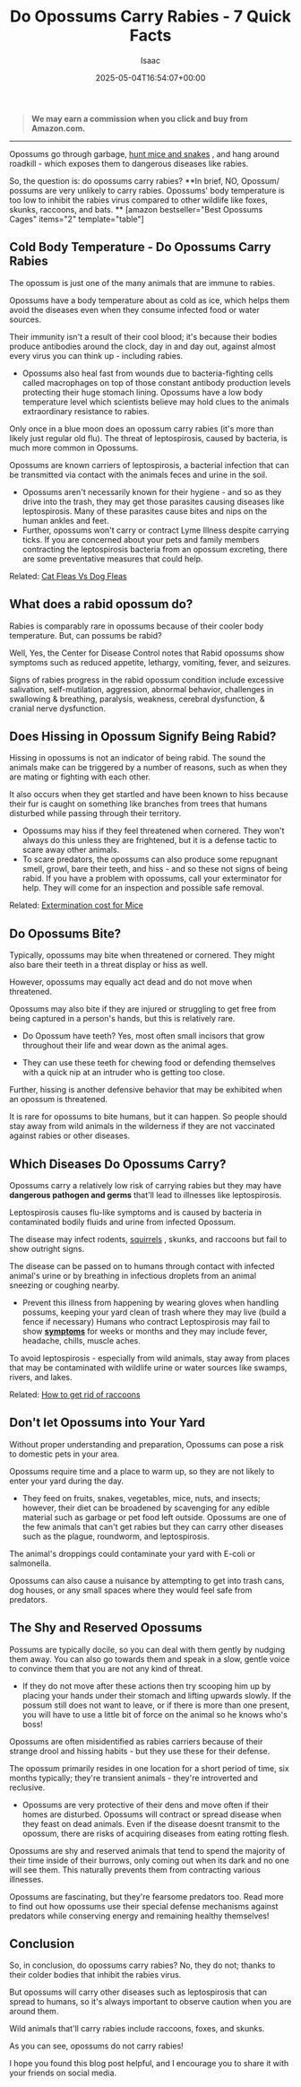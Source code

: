 ﻿---
author: Isaac
layout: post
title: Do Opossums Carry Rabies - 7 Quick Facts
date: '2025-05-04T16:54:07+00:00'
categories:
- Guide
- Raccoons
tags: []
slug: /do-opossums-carry-rabies/
lastmod: 2025-05-07T12:21:26+03:00
---
> **We may earn a commission when you click and buy from Amazon.com.**
>

---
Opossums go through garbage,
[hunt mice and snakes](https://pestpolicy.com/what-do-opossums-eat/)
, and hang around roadkill - which exposes them to dangerous diseases like rabies.

So, the question is: do opossums carry rabies?
**In brief, NO, Opossum/ possums are very unlikely to carry rabies. Opossums' body temperature is too low to inhibit the rabies virus compared to other wildlife like foxes, skunks, raccoons, and bats. **
[amazon bestseller="Best Opossums Cages" items="2" template="table"]
## Cold Body Temperature - Do Opossums Carry Rabies
The opossum is just one of the many animals that are immune to rabies.

Opossums have a body temperature about as cold as ice, which helps them avoid the diseases even when they consume infected food or water sources.

Their immunity isn't a result of their cool blood; it's because their bodies produce antibodies around the clock, day in and day out, against almost every virus you can think up - including rabies.
- Opossums also heal fast from wounds due to bacteria-fighting cells called macrophages on top of those constant antibody production levels protecting their huge stomach lining.
Opossums have a low body temperature level which scientists believe may hold clues to the animals extraordinary resistance to rabies.

Only once in a blue moon does an opossum carry rabies (it's more than likely just regular old flu). The threat of leptospirosis, caused by bacteria, is much more common in Opossums.

Opossums are known carriers of leptospirosis, a bacterial infection that can be transmitted via contact with the animals feces and urine in the soil.
- Opossums aren't necessarily known for their hygiene - and so as they drive into the trash, they may get those parasites causing diseases like leptospirosis.
Many of these parasites cause bites and nips on the human ankles and feet.
- Further, opossums won't carry or contract Lyme Illness despite carrying ticks.
If you are concerned about your pets and family members contracting the leptospirosis bacteria from an opossum excreting, there are some preventative measures that could help.

Related:
[Cat Fleas Vs Dog Fleas](https://pestpolicy.com/cat-fleas-vs-dog-fleas/)
## What does a rabid opossum do?
Rabies is comparably rare in opossums because of their cooler body temperature. But, can possums be rabid?

Well, Yes, the Center for Disease Control notes that Rabid opossums show symptoms such as reduced appetite, lethargy, vomiting, fever, and seizures.

Signs of rabies progress in the rabid opossum condition include excessive salivation, self-mutilation, aggression, abnormal behavior, challenges in swallowing & breathing, paralysis, weakness, cerebral dysfunction, & cranial nerve dysfunction.
## Does Hissing in Opossum Signify Being Rabid?
Hissing in opossums is not an indicator of being rabid. The sound the animals make can be triggered by a number of reasons, such as when they are mating or fighting with each other.

It also occurs when they get startled and have been known to hiss because their fur is caught on something like branches from trees that humans disturbed while passing through their territory.
- Opossums may hiss if they feel threatened when cornered. They won't always do this unless they are frightened, but it is a defense tactic to scare away other animals.
- To scare predators, the opossums can also produce some repugnant smell, growl, bare their teeth, and hiss - and so these not signs of being rabid.
If you have a problem with opossums, call your exterminator for help. They will come for an inspection and possible safe removal.

Related:
[Extermination cost for Mice](https://pestpolicy.com/how-much-is-an-exterminator-for-mice/)
## Do Opossums Bite?
Typically, opossums may bite when threatened or cornered. They might also bare their teeth in a threat display or hiss as well.

However, opossums may equally act dead and do not move when threatened.

Opossums may also bite if they are injured or struggling to get free from being captured in a person's hands, but this is relatively rare.

- Do Opossum have teeth? Yes, most often small incisors that grow throughout their life and wear down as the animal ages.

- They can use these teeth for chewing food or defending themselves with a quick nip at an intruder who is getting too close.

Further, hissing is another defensive behavior that may be exhibited when an opossum is threatened.

It is rare for opossums to bite humans, but it can happen. So people should stay away from wild animals in the wilderness if they are not vaccinated against rabies or other diseases.
## Which Diseases Do Opossums Carry?
Opossums carry a relatively low risk of carrying rabies but they may have
**dangerous pathogen and germs**
that'll lead to illnesses like leptospirosis.

Leptospirosis causes flu-like symptoms and is caused by bacteria in contaminated bodily fluids and urine from infected Opossum.

The disease may infect rodents,
[squirrels](https://pestpolicy.com/how-long-do-squirrels-live/)
, skunks, and raccoons but fail to show outright signs.

The disease can be passed on to humans through contact with infected animal's urine or by breathing in infectious droplets from an animal sneezing or coughing nearby.
- Prevent this illness from happening by wearing gloves when handling possums, keeping your yard clean of trash where they may live (build a fence if necessary)
Humans who contract Leptospirosis may fail to show
[**symptoms**](https://pestpolicy.com/)
for weeks or months and they may include fever, headache, chills, muscle aches.

To avoid leptospirosis - especially from wild animals, stay away from places that may be contaminated with wildlife urine or water sources like swamps, rivers, and lakes.

Related:
[How to get rid of raccoons](https://pestpolicy.com/how-to-get-rid-of-raccoons/)
## Don't let Opossums into Your Yard
Without proper understanding and preparation, Opossums can pose a risk to domestic pets in your area.

Opossums require time and a place to warm up, so they are not likely to enter your yard during the day.
- They feed on fruits, snakes, vegetables, mice, nuts, and insects; however, their diet can be broadened by scavenging for any edible material such as garbage or pet food left outside.
Opossums are one of the few animals that can't get rabies but they can carry other diseases such as the plague, roundworm, and leptospirosis.

The animal's droppings could contaminate your yard with E-coli or salmonella.

Opossums can also cause a nuisance by attempting to get into trash cans, dog houses, or any small spaces where they would feel safe from predators.
## The Shy and Reserved Opossums
Possums are typically docile, so you can deal with them gently by nudging them away. You can also go towards them and speak in a slow, gentle voice to convince them that you are not any kind of threat.
- If they do not move after these actions then try scooping him up by placing your hands under their stomach and lifting upwards slowly.
If the possum still does not want to leave, or if there is more than one present, you will have to use a little bit of force on the animal so he knows who's boss!

Opossums are often misidentified as rabies carriers because of their strange drool and hissing habits - but they use these for their defense.

The opossum primarily resides in one location for a short period of time, six months typically; they're transient animals - they're introverted and reclusive.
- Opossums are very protective of their dens and move often if their homes are disturbed.
Opossums will contract or spread disease when they feast on dead animals. Even if the disease doesnt transmit to the opossum, there are risks of acquiring diseases from eating rotting flesh.

Opossums are shy and reserved animals that tend to spend the majority of their time inside of their burrows, only coming out when its dark and no one will see them. This naturally prevents them from contracting various illnesses.

Opossums are fascinating, but they're fearsome predators too. Read more to find out how opossums use their special defense mechanisms against predators while conserving energy and remaining healthy themselves!
## Conclusion
So, in conclusion, do opossums carry rabies? No, they do not; thanks to their colder bodies that inhibit the rabies virus.

But opossums will carry other diseases such as leptospirosis that can spread to humans, so it's always important to observe caution when you are around them.

Wild animals that'll carry rabies include raccoons, foxes, and skunks.

As you can see, opossums do not carry rabies!

I hope you found this blog post helpful, and I encourage you to share it with your friends on social media.